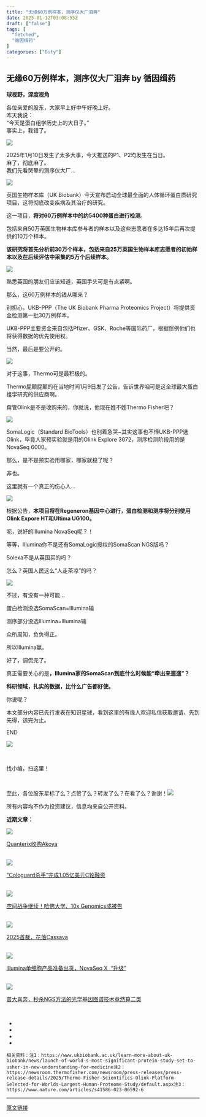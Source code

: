```yaml
---
title: "无缘60万例样本，测序仪大厂泪奔"
date: 2025-01-12T03:08:55Z
draft: ["false"]
tags: [
  "fetched",
  "循因缉药"
]
categories: ["Duty"]
---
```

无缘60万例样本，测序仪大厂泪奔 by 循因缉药
------
<div><p data-mpa-powered-by="yiban.io"><strong><span>球视野，深度视角</span></strong></p><section><mp-common-profile data-pluginname="mpprofile" data-id="MzU3OTYwNjk1NA==" data-headimg="http://mmbiz.qpic.cn/mmbiz_png/icugQvAnqxTpdnicXDtfPzgiaP26T8ecl3Nr7jK6CbzxybDQfqicvlKsfI6AmGbkuoydTicXtqPbwh6e6MStGn3tyPQ/300?wx_fmt=png&amp;wxfrom=19" data-nickname="循因缉药" data-alias="Gene-Med" data-signature="前沿基因科技、创新药物研发深度吃瓜，拒做复读机，从我做起。" data-from="2" data-origin_num="991" data-isban="0" data-biz_account_status="0" data-index="0" data-is_biz_ban="0"></mp-common-profile></section><section><span>各位亲爱的股东，大家早上好中午好晚上好。</span></section><section><span>昨天我说：</span></section><section><span>“<span>今天是蛋白组学历史上的大日子。</span>”<br></span></section><section><span>事实上，我错了。</span></section><p><img data-galleryid="" data-imgfileid="100035091" data-ratio="0.8814814814814815" data-s="300,640" data-src="https://mmbiz.qpic.cn/mmbiz_png/icugQvAnqxTq3frohfWs1NmjPnnjlhBKzombYSUh2eiboGvtJfAvQnvwKc7PqGOzib0g6HdcrNzcVxP2Iu6dyly4A/640?wx_fmt=png&amp;from=appmsg" data-type="png" data-w="1080" src="https://mmbiz.qpic.cn/mmbiz_png/icugQvAnqxTq3frohfWs1NmjPnnjlhBKzombYSUh2eiboGvtJfAvQnvwKc7PqGOzib0g6HdcrNzcVxP2Iu6dyly4A/640?wx_fmt=png&amp;from=appmsg"></p><section><span></span></section><section><span>2025年1月10日发生了太多大事，今天推送的P1、P2均发生在当日。</span></section><section><span>麻了，彻底麻了。<br></span></section><section><span>我们先看哭晕的测序仪大厂...</span></section><p><img data-imgfileid="100035084" data-ratio="0.24351851851851852" data-src="https://mmbiz.qpic.cn/mmbiz_png/icugQvAnqxTq3frohfWs1NmjPnnjlhBKzLzZpibAvQ4xel9Zp9WpZuPTiaOuBZScD15O1ejljPU0FAbiavqbXYmBEg/640?wx_fmt=png&amp;from=appmsg" data-type="png" data-w="1080" src="https://mmbiz.qpic.cn/mmbiz_png/icugQvAnqxTq3frohfWs1NmjPnnjlhBKzLzZpibAvQ4xel9Zp9WpZuPTiaOuBZScD15O1ejljPU0FAbiavqbXYmBEg/640?wx_fmt=png&amp;from=appmsg"></p><p>英国生物样本库（UK Biobank）今天宣布启动全球最全面的人体循环蛋白质研究项目，这将彻底改变疾病及其治疗的研究。</p><p>这一项目，<strong>将对60万例样本中的约5400种蛋白进行检测</strong>。</p><p>包括来自50万英国生物样本库参与者的样本以及这些志愿者在多达15年后再次提供的10万个样本。</p><p><strong>该研究将首先分析前30万个样本，包括来自25万英国生物样本库志愿者的初始样本以及在后续评估中采集的5万个后续样本。</strong></p><p><img data-imgfileid="100035088" data-ratio="0.5685185185185185" data-src="https://mmbiz.qpic.cn/mmbiz_png/icugQvAnqxTq3frohfWs1NmjPnnjlhBKzy0AFAr0J5XrpjaIhjAHLbjGwTlFzw9OLRDzyMaJqIiaicMo9lWvVodng/640?wx_fmt=png&amp;from=appmsg" data-type="png" data-w="1080" src="https://mmbiz.qpic.cn/mmbiz_png/icugQvAnqxTq3frohfWs1NmjPnnjlhBKzy0AFAr0J5XrpjaIhjAHLbjGwTlFzw9OLRDzyMaJqIiaicMo9lWvVodng/640?wx_fmt=png&amp;from=appmsg"></p><p>熟悉英国的朋友们应该知道，英国手头可是有点紧啊。</p><p>那么，这60万例样本的钱从哪来？</p><p>别担心，UKB-PPP（The UK Biobank Pharma Proteomics Project）将提供资金检测第一批30万例样本。</p><p>UKB-PPP主要资金来自包括Pfizer、GSK、Roche等国际药厂，根据惯例他们也将获得数据的优先使用权。</p><p>当然，最后是要公开的。</p><p><img data-imgfileid="100035086" data-ratio="0.225" data-src="https://mmbiz.qpic.cn/mmbiz_png/icugQvAnqxTq3frohfWs1NmjPnnjlhBKz3YzwDTLuzJS4b4p1xia4yf201ib8LdlB2THetODicfEicpk4H7kPXwuoKg/640?wx_fmt=png&amp;from=appmsg" data-type="png" data-w="1080" src="https://mmbiz.qpic.cn/mmbiz_png/icugQvAnqxTq3frohfWs1NmjPnnjlhBKz3YzwDTLuzJS4b4p1xia4yf201ib8LdlB2THetODicfEicpk4H7kPXwuoKg/640?wx_fmt=png&amp;from=appmsg"></p><p>对于这事，Thermo可是最积极的。</p><p>Thermo屁颠屁颠的在当地时间1月9日发了公告，告诉世界咱可是这全球最大蛋白组学研究的供应商啊。</p><p>甭管Olink是不是收购来的，你就说，他现在姓不姓Thermo Fisher吧？</p><p><img data-imgfileid="100035085" data-ratio="0.4" data-src="https://mmbiz.qpic.cn/mmbiz_png/icugQvAnqxTq3frohfWs1NmjPnnjlhBKzZemWjP7TPW0jj7FANTu4Cyj4cXg9NBbf0g2X8qKXoYmrbEwYAZ5qyA/640?wx_fmt=png&amp;from=appmsg" data-type="png" data-w="1080" src="https://mmbiz.qpic.cn/mmbiz_png/icugQvAnqxTq3frohfWs1NmjPnnjlhBKzZemWjP7TPW0jj7FANTu4Cyj4cXg9NBbf0g2X8qKXoYmrbEwYAZ5qyA/640?wx_fmt=png&amp;from=appmsg"></p><p>SomaLogic（Standard BioTools）也别着急哭~其实这事也不怪UKB-PPP选Olink，毕竟人家预实验就是用的Olink Explore 3072，测序检测阶段用的是NovaSeq 6000。</p><p>那么，是不是预实验用哪家，哪家就稳了呢？</p><p>非也。</p><p>这里就有一个真正的伤心人...</p><p><img data-imgfileid="100035087" data-ratio="0.4583333333333333" data-src="https://mmbiz.qpic.cn/mmbiz_png/icugQvAnqxTq3frohfWs1NmjPnnjlhBKzUF9GiaO00RwdJ6SEs7cSYgjOX7O2rhZ5oBwKyPx2iaxIskBTgI0Hz2aA/640?wx_fmt=png&amp;from=appmsg" data-type="png" data-w="1080" src="https://mmbiz.qpic.cn/mmbiz_png/icugQvAnqxTq3frohfWs1NmjPnnjlhBKzUF9GiaO00RwdJ6SEs7cSYgjOX7O2rhZ5oBwKyPx2iaxIskBTgI0Hz2aA/640?wx_fmt=png&amp;from=appmsg"></p><p>根据公告，<strong>本项目将在Regeneron基因中心进行，蛋白检测和测序将分别使用Olink Expore HT和Ultima UG100。</strong></p><p>呃，说好的Illumina NovaSeq呢？！</p><p>等等，Illumina你不是还有SomaLogic授权的SomaScan NGS版吗？</p><p>Solexa不是从英国买的吗？</p><p>怎么？英国人民这么“人走茶凉”的吗？</p><p><img data-imgfileid="100035089" data-ratio="0.6148148148148148" data-src="https://mmbiz.qpic.cn/mmbiz_png/icugQvAnqxTq3frohfWs1NmjPnnjlhBKz98h7xmwmd5HdECfAyVRmOESpekXhkreZ8oCvv9zAfnrkDr20Kd85Cg/640?wx_fmt=png&amp;from=appmsg" data-type="png" data-w="1080" src="https://mmbiz.qpic.cn/mmbiz_png/icugQvAnqxTq3frohfWs1NmjPnnjlhBKz98h7xmwmd5HdECfAyVRmOESpekXhkreZ8oCvv9zAfnrkDr20Kd85Cg/640?wx_fmt=png&amp;from=appmsg"></p><p>不过，有没有一种可能...</p><p>蛋白检测没选SomaScan=Illumina输</p><p>测序部分没选Illumina=Illumina输</p><p>众所周知，负负得正。</p><p>所以Illumina赢。</p><p>好了，调侃完了。</p><p>真正需要关心的是<strong>，Illumina家的SomaScan到底什么时候能“牵出来遛遛”？</strong></p><p><strong>科研领域，扎实的数据，比什么广告都好使。</strong></p><p>你说呢？</p><p>本文部分内容已先行发表在知识星球，看到这里的有缘人欢迎私信获取邀请，先到先得，送完为止。<br></p><section data-mpa-template="t" mpa-from-tpl="t"><section data-mpa-template="t" data-mpa-template-id="383" data-mpa-category="模板" mpa-from-tpl="t"><section data-mpa-category="模板" data-mid="" mpa-from-tpl="t"><section data-mid="" mpa-from-tpl="t"><p data-mid="">END</p></section></section></section></section><section data-mpa-template="t" mpa-from-tpl="t"><section data-mid="" mpa-from-tpl="t"><section data-mid="" mpa-from-tpl="t"><section data-mid="" mpa-from-tpl="t"><section data-mid="" mpa-from-tpl="t"><section data-mid="" mpa-from-tpl="t"><img data-imgfileid="100035092" data-ratio="0.9902912621359223" data-w="412" data-src="https://mmbiz.qpic.cn/mmbiz_png/icugQvAnqxToOeEMcaJhfIv0PGhthDHPvF2EtJcJVNuCa5Ay8ES6HEfzD7J9mhW449OdW3HxyXrqbgRKVgtaHpA/640?wx_fmt=other&amp;wxfrom=5&amp;wx_lazy=1&amp;wx_co=1&amp;tp=webp" src="https://mmbiz.qpic.cn/mmbiz_png/icugQvAnqxToOeEMcaJhfIv0PGhthDHPvF2EtJcJVNuCa5Ay8ES6HEfzD7J9mhW449OdW3HxyXrqbgRKVgtaHpA/640?wx_fmt=other&amp;wxfrom=5&amp;wx_lazy=1&amp;wx_co=1&amp;tp=webp"></section><section data-mid="" mpa-from-tpl="t"><section data-mid="" mpa-from-tpl="t"><section data-mid="" mpa-from-tpl="t"><p data-mid=""><br></p></section><section data-mid="" mpa-from-tpl="t"><p data-mid="">找小编，<span>扫这里！</span></p><p data-mid=""><br></p></section></section></section></section></section></section></section></section><p>至此，各位股东星标了么？点赞了么？转发了么？在看了么？谢谢！<img data-ratio="1" data-src="https://res.wx.qq.com/t/wx_fed/we-emoji/res/v1.3.10/assets/Expression/Expression_45@2x.png" data-w="128" src="https://res.wx.qq.com/t/wx_fed/we-emoji/res/v1.3.10/assets/Expression/Expression_45@2x.png"></p><p>所有内容均不作为投资建议，信息均来自公开资料。</p><p><strong>近期文章：</strong></p><section data-mpa-template="t" data-from="yb-recommend-list"><section data-mpa-template="t" data-from="yb-recommend" data-recommend-article-type="normal" data-recomment-template-id="1" data-recommend-article-id="1000001152_1" data-recommend-article-time="1736564400" data-recommend-article-cover="https://mmbiz.qpic.cn/mmbiz_jpg/icugQvAnqxTqH0TRBkgXQfCVThBE85bTrjWFia15cPVMXLoiatZgveic4ofTLTmbDBxKspbcT50k5k92jq4GUILA8A/0?wx_fmt=jpeg" data-recommend-article-title="Quanterix收购Akoya" data-recommend-article-content-url="https://mp.weixin.qq.com/s/2BoeZbrmJP90P9V_3l0SRQ"><a href="https://mp.weixin.qq.com/s?__biz=MzU3OTYwNjk1NA==&amp;mid=2247518731&amp;idx=1&amp;sn=0633e99c2802a4e999945f414de37b48&amp;scene=21#wechat_redirect" target="_blank" data-linktype="1"><section data-recommend-type="normal" data-recommend-tid="1" data-mid=""><section data-mid=""><section data-mid=""><span><img data-imgfileid="100035094" data-ratio="0.425" data-src="https://mmbiz.qpic.cn/mmbiz_jpg/icugQvAnqxTqH0TRBkgXQfCVThBE85bTrjWFia15cPVMXLoiatZgveic4ofTLTmbDBxKspbcT50k5k92jq4GUILA8A/640?wx_fmt=jpeg" data-w="1080" src="https://mmbiz.qpic.cn/mmbiz_jpg/icugQvAnqxTqH0TRBkgXQfCVThBE85bTrjWFia15cPVMXLoiatZgveic4ofTLTmbDBxKspbcT50k5k92jq4GUILA8A/640?wx_fmt=jpeg"></span></section><section data-mid=""><p data-recommend-title="t" data-mid="">Quanterix收购Akoya</p></section></section></section></a></section><br><section data-mpa-template="t" data-from="yb-recommend" data-recommend-article-type="normal" data-recomment-template-id="1" data-recommend-article-id="1000001150_1" data-recommend-article-time="1736478000" data-recommend-article-cover="https://mmbiz.qpic.cn/mmbiz_jpg/icugQvAnqxTolmjL9t1mGWV7MHqEyeTEEUpg4tbTmVbA8MKbYUFpPT2UsLFtGhU36CZNszicuO7lQgs0tNZnYiczg/0?wx_fmt=jpeg" data-recommend-article-title="“Cologuard杀手”完成1.05亿美元C轮融资" data-recommend-article-content-url="https://mp.weixin.qq.com/s/SXmhoG4HpywTdg1eehveew"><a href="https://mp.weixin.qq.com/s?__biz=MzU3OTYwNjk1NA==&amp;mid=2247518711&amp;idx=1&amp;sn=8f6c232e2cfbcc0087ae64475009519a&amp;scene=21#wechat_redirect" target="_blank" data-linktype="1"><section data-recommend-type="normal" data-recommend-tid="1" data-mid=""><section data-mid=""><section data-mid=""><span><img data-imgfileid="100035097" data-ratio="0.425" data-src="https://mmbiz.qpic.cn/mmbiz_jpg/icugQvAnqxTolmjL9t1mGWV7MHqEyeTEEUpg4tbTmVbA8MKbYUFpPT2UsLFtGhU36CZNszicuO7lQgs0tNZnYiczg/640?wx_fmt=jpeg" data-w="1080" src="https://mmbiz.qpic.cn/mmbiz_jpg/icugQvAnqxTolmjL9t1mGWV7MHqEyeTEEUpg4tbTmVbA8MKbYUFpPT2UsLFtGhU36CZNszicuO7lQgs0tNZnYiczg/640?wx_fmt=jpeg"></span></section><section data-mid=""><p data-recommend-title="t" data-mid="">“Cologuard杀手”完成1.05亿美元C轮融资</p></section></section></section></a></section><br><section data-mpa-template="t" data-from="yb-recommend" data-recommend-article-type="normal" data-recomment-template-id="1" data-recommend-article-id="1000001149_1" data-recommend-article-time="1736391600" data-recommend-article-cover="https://mmbiz.qpic.cn/mmbiz_jpg/icugQvAnqxTr9xqicib4p8qaCwkL75iaLwkjw9gcHsibXvV3GUibsMnTWXH9xwEfy5PtBa7ZEaP8RIFHPv2zTxevNYicA/0?wx_fmt=jpeg" data-recommend-article-title="空间战争继续！哈佛大学、10x Genomics成被告" data-recommend-article-content-url="https://mp.weixin.qq.com/s/UQ5WLjhPuAzQdiVHxe4spA"><a href="https://mp.weixin.qq.com/s?__biz=MzU3OTYwNjk1NA==&amp;mid=2247518692&amp;idx=1&amp;sn=f29536b64f3a8de8518e8d755bc057bc&amp;scene=21#wechat_redirect" target="_blank" data-linktype="1"><section data-recommend-type="normal" data-recommend-tid="1" data-mid=""><section data-mid=""><section data-mid=""><span><img data-imgfileid="100035096" data-ratio="0.425" data-src="https://mmbiz.qpic.cn/mmbiz_jpg/icugQvAnqxTr9xqicib4p8qaCwkL75iaLwkjw9gcHsibXvV3GUibsMnTWXH9xwEfy5PtBa7ZEaP8RIFHPv2zTxevNYicA/640?wx_fmt=jpeg" data-w="1080" src="https://mmbiz.qpic.cn/mmbiz_jpg/icugQvAnqxTr9xqicib4p8qaCwkL75iaLwkjw9gcHsibXvV3GUibsMnTWXH9xwEfy5PtBa7ZEaP8RIFHPv2zTxevNYicA/640?wx_fmt=jpeg"></span></section><section data-mid=""><p data-recommend-title="t" data-mid="">空间战争继续！哈佛大学、10x Genomics成被告</p></section></section></section></a></section><br><section data-mpa-template="t" data-from="yb-recommend" data-recommend-article-type="normal" data-recomment-template-id="1" data-recommend-article-id="1000001149_2" data-recommend-article-time="1736391600" data-recommend-article-cover="https://mmbiz.qpic.cn/mmbiz_jpg/icugQvAnqxTr9xqicib4p8qaCwkL75iaLwkjKE4XQR9FOfKEySibiaxYd15pVEnkN5tkh4FPCPerMaiaem06ylnyn0NyA/0?wx_fmt=jpeg" data-recommend-article-title="2025首裁，花落Cassava" data-recommend-article-content-url="https://mp.weixin.qq.com/s/mwh98otqI4tTgN2QD2CDdA"><a href="https://mp.weixin.qq.com/s?__biz=MzU3OTYwNjk1NA==&amp;mid=2247518692&amp;idx=2&amp;sn=4674c7ef22c858676edf8e8b15320e20&amp;scene=21#wechat_redirect" target="_blank" data-linktype="1"><section data-recommend-type="normal" data-recommend-tid="1" data-mid=""><section data-mid=""><section data-mid=""><span><img data-imgfileid="100035095" data-ratio="0.425" data-src="https://mmbiz.qpic.cn/mmbiz_jpg/icugQvAnqxTr9xqicib4p8qaCwkL75iaLwkjKE4XQR9FOfKEySibiaxYd15pVEnkN5tkh4FPCPerMaiaem06ylnyn0NyA/640?wx_fmt=jpeg" data-w="1080" src="https://mmbiz.qpic.cn/mmbiz_jpg/icugQvAnqxTr9xqicib4p8qaCwkL75iaLwkjKE4XQR9FOfKEySibiaxYd15pVEnkN5tkh4FPCPerMaiaem06ylnyn0NyA/640?wx_fmt=jpeg"></span></section><section data-mid=""><p data-recommend-title="t" data-mid="">2025首裁，花落Cassava</p></section></section></section></a></section><br><section data-mpa-template="t" data-from="yb-recommend" data-recommend-article-type="normal" data-recomment-template-id="1" data-recommend-article-id="1000001146_1" data-recommend-article-time="1736307278" data-recommend-article-cover="https://mmbiz.qpic.cn/mmbiz_jpg/icugQvAnqxTpTd5IiaArgptvlDx7bRVq6WprfbibtxHkyQ1YXs35AXVbw9D3f4BLnUXfLUTg8tZLvGqyFSah0PWKQ/0?wx_fmt=jpeg" data-recommend-article-title="Illumina单细胞产品准备出货，NovaSeq X  “升级”" data-recommend-article-content-url="https://mp.weixin.qq.com/s/DWJ-ju2J7zQqDPKRblDH2A"><a href="https://mp.weixin.qq.com/s?__biz=MzU3OTYwNjk1NA==&amp;mid=2247518632&amp;idx=1&amp;sn=4d82b8ad30de11dfd8507fc3efdabdf5&amp;scene=21#wechat_redirect" target="_blank" data-linktype="1"><section data-recommend-type="normal" data-recommend-tid="1" data-mid=""><section data-mid=""><section data-mid=""><span><img data-imgfileid="100035093" data-ratio="0.425" data-src="https://mmbiz.qpic.cn/mmbiz_jpg/icugQvAnqxTpTd5IiaArgptvlDx7bRVq6WprfbibtxHkyQ1YXs35AXVbw9D3f4BLnUXfLUTg8tZLvGqyFSah0PWKQ/640?wx_fmt=jpeg" data-w="1080" src="https://mmbiz.qpic.cn/mmbiz_jpg/icugQvAnqxTpTd5IiaArgptvlDx7bRVq6WprfbibtxHkyQ1YXs35AXVbw9D3f4BLnUXfLUTg8tZLvGqyFSah0PWKQ/640?wx_fmt=jpeg"></span></section><section data-mid=""><p data-recommend-title="t" data-mid="">Illumina单细胞产品准备出货，NovaSeq X  “升级”</p></section></section></section></a></section><br><section data-mpa-template="t" data-from="yb-recommend" data-recommend-article-type="normal" data-recomment-template-id="1" data-recommend-article-id="1000001145_1" data-recommend-article-time="1736227298" data-recommend-article-cover="https://mmbiz.qpic.cn/mmbiz_jpg/icugQvAnqxTpTd5IiaArgptvlDx7bRVq6WYhiaGYdibHFwPIKfGM39VSfo3J3jmfbPrFt9a0udibd8l59H9ibOfWeNxQ/0?wx_fmt=jpeg" data-recommend-article-title="普大喜奔，秒杀NGS方法的光学基因图谱技术竟然算二类" data-recommend-article-content-url="https://mp.weixin.qq.com/s/k3bog-dPYthTJScSZekkUw"><a href="https://mp.weixin.qq.com/s?__biz=MzU3OTYwNjk1NA==&amp;mid=2247518605&amp;idx=1&amp;sn=1cabce1dcca1a354765295370b1dbe4a&amp;scene=21#wechat_redirect" target="_blank" data-linktype="1"><section data-recommend-type="normal" data-recommend-tid="1" data-mid=""><section data-mid=""><section data-mid=""><span><img data-imgfileid="100035098" data-ratio="0.42592592592592593" data-src="https://mmbiz.qpic.cn/mmbiz_jpg/icugQvAnqxTpTd5IiaArgptvlDx7bRVq6WYhiaGYdibHFwPIKfGM39VSfo3J3jmfbPrFt9a0udibd8l59H9ibOfWeNxQ/640?wx_fmt=jpeg" data-w="1080" src="https://mmbiz.qpic.cn/mmbiz_jpg/icugQvAnqxTpTd5IiaArgptvlDx7bRVq6WYhiaGYdibHFwPIKfGM39VSfo3J3jmfbPrFt9a0udibd8l59H9ibOfWeNxQ/640?wx_fmt=jpeg"></span></section><section data-mid=""><p data-recommend-title="t" data-mid="">普大喜奔，秒杀NGS方法的光学基因图谱技术竟然算二类</p></section></section></section></a></section><br></section><p><strong></strong></p><p><strong></strong></p><section><ul><li><li><li><li></ul><pre data-lang="sql"><code><span>相关资料：</span></code><code><span>注1：https://www.ukbiobank.ac.uk/learn-more-about-uk-biobank/news/launch-of-world-s-most-significant-protein-study-<span>set</span>-<span>to</span>-usher-<span>in</span>-<span>new</span>-understanding-<span>for</span>-medicine</span></code><code><span>注<span>2</span>：https://newsroom.thermofisher.com/newsroom/press-releases/press-<span>release</span>-details/<span>2025</span>/Thermo-Fisher-Scientifics-Olink-Platform-Selected-<span>for</span>-Worlds-Largest-Human-Proteome-Study/default.aspx</span></code><code><span>注<span>3</span>：https://www.nature.com/articles/s41586<span>-023</span><span>-06592</span><span>-6</span></span></code></pre></section><p><mp-style-type data-value="3"></mp-style-type></p></div>  
<hr>
<a href="https://mp.weixin.qq.com/s/J2g2NocgQa_2TEmPd4p6rA",target="_blank" rel="noopener noreferrer">原文链接</a>
